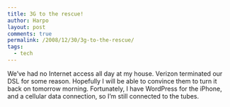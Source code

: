 ```yaml
---
title: 3G to the rescue!
author: Harpo
layout: post
comments: true
permalink: /2008/12/30/3g-to-the-rescue/
tags:
  - tech
---
```

We&#8217;ve had no Internet access all day at my house. Verizon terminated our DSL for some reason. Hopefully I will be able to convince them to turn it back on tomorrow morning. Fortunately, I have WordPress for the iPhone, and a cellular data connection, so I&#8217;m still connected to the tubes.